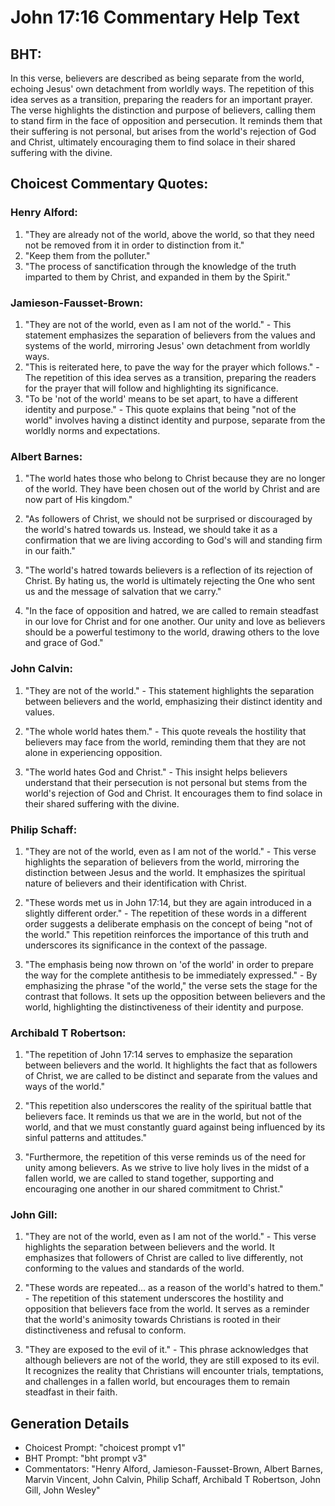 # John 17:16 Commentary Help Text

## BHT:
In this verse, believers are described as being separate from the world, echoing Jesus' own detachment from worldly ways. The repetition of this idea serves as a transition, preparing the readers for an important prayer. The verse highlights the distinction and purpose of believers, calling them to stand firm in the face of opposition and persecution. It reminds them that their suffering is not personal, but arises from the world's rejection of God and Christ, ultimately encouraging them to find solace in their shared suffering with the divine.

## Choicest Commentary Quotes:
### Henry Alford:
1. "They are already not of the world, above the world, so that they need not be removed from it in order to distinction from it."
2. "Keep them from the polluter."
3. "The process of sanctification through the knowledge of the truth imparted to them by Christ, and expanded in them by the Spirit."

### Jamieson-Fausset-Brown:
1. "They are not of the world, even as I am not of the world." - This statement emphasizes the separation of believers from the values and systems of the world, mirroring Jesus' own detachment from worldly ways.
2. "This is reiterated here, to pave the way for the prayer which follows." - The repetition of this idea serves as a transition, preparing the readers for the prayer that will follow and highlighting its significance.
3. "To be 'not of the world' means to be set apart, to have a different identity and purpose." - This quote explains that being "not of the world" involves having a distinct identity and purpose, separate from the worldly norms and expectations.

### Albert Barnes:
1. "The world hates those who belong to Christ because they are no longer of the world. They have been chosen out of the world by Christ and are now part of His kingdom." 

2. "As followers of Christ, we should not be surprised or discouraged by the world's hatred towards us. Instead, we should take it as a confirmation that we are living according to God's will and standing firm in our faith."

3. "The world's hatred towards believers is a reflection of its rejection of Christ. By hating us, the world is ultimately rejecting the One who sent us and the message of salvation that we carry."

4. "In the face of opposition and hatred, we are called to remain steadfast in our love for Christ and for one another. Our unity and love as believers should be a powerful testimony to the world, drawing others to the love and grace of God."

### John Calvin:
1. "They are not of the world." - This statement highlights the separation between believers and the world, emphasizing their distinct identity and values.

2. "The whole world hates them." - This quote reveals the hostility that believers may face from the world, reminding them that they are not alone in experiencing opposition.

3. "The world hates God and Christ." - This insight helps believers understand that their persecution is not personal but stems from the world's rejection of God and Christ. It encourages them to find solace in their shared suffering with the divine.

### Philip Schaff:
1. "They are not of the world, even as I am not of the world." - This verse highlights the separation of believers from the world, mirroring the distinction between Jesus and the world. It emphasizes the spiritual nature of believers and their identification with Christ.

2. "These words met us in John 17:14, but they are again introduced in a slightly different order." - The repetition of these words in a different order suggests a deliberate emphasis on the concept of being "not of the world." This repetition reinforces the importance of this truth and underscores its significance in the context of the passage.

3. "The emphasis being now thrown on 'of the world' in order to prepare the way for the complete antithesis to be immediately expressed." - By emphasizing the phrase "of the world," the verse sets the stage for the contrast that follows. It sets up the opposition between believers and the world, highlighting the distinctiveness of their identity and purpose.

### Archibald T Robertson:
1. "The repetition of John 17:14 serves to emphasize the separation between believers and the world. It highlights the fact that as followers of Christ, we are called to be distinct and separate from the values and ways of the world."

2. "This repetition also underscores the reality of the spiritual battle that believers face. It reminds us that we are in the world, but not of the world, and that we must constantly guard against being influenced by its sinful patterns and attitudes."

3. "Furthermore, the repetition of this verse reminds us of the need for unity among believers. As we strive to live holy lives in the midst of a fallen world, we are called to stand together, supporting and encouraging one another in our shared commitment to Christ."

### John Gill:
1. "They are not of the world, even as I am not of the world." - This verse highlights the separation between believers and the world. It emphasizes that followers of Christ are called to live differently, not conforming to the values and standards of the world.

2. "These words are repeated... as a reason of the world's hatred to them." - The repetition of this statement underscores the hostility and opposition that believers face from the world. It serves as a reminder that the world's animosity towards Christians is rooted in their distinctiveness and refusal to conform.

3. "They are exposed to the evil of it." - This phrase acknowledges that although believers are not of the world, they are still exposed to its evil. It recognizes the reality that Christians will encounter trials, temptations, and challenges in a fallen world, but encourages them to remain steadfast in their faith.


## Generation Details
- Choicest Prompt: "choicest prompt v1"
- BHT Prompt: "bht prompt v3"
- Commentators: "Henry Alford, Jamieson-Fausset-Brown, Albert Barnes, Marvin Vincent, John Calvin, Philip Schaff, Archibald T Robertson, John Gill, John Wesley"
